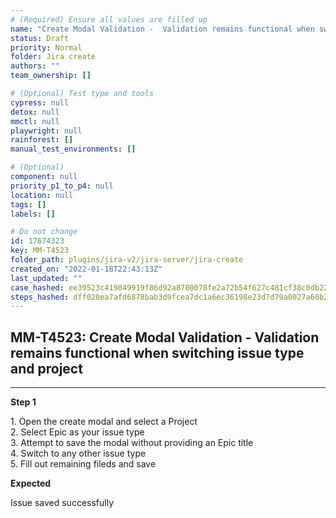 ```yaml
---
# (Required) Ensure all values are filled up
name: "Create Modal Validation -  Validation remains functional when switching issue type and project"
status: Draft
priority: Normal
folder: Jira create
authors: ""
team_ownership: []

# (Optional) Test type and tools
cypress: null
detox: null
mmctl: null
playwright: null
rainforest: []
manual_test_environments: []

# (Optional)
component: null
priority_p1_to_p4: null
location: null
tags: []
labels: []

# Do not change
id: 17674323
key: MM-T4523
folder_path: plugins/jira-v2/jira-server/jira-create
created_on: "2022-01-18T22:43:13Z"
last_updated: ""
case_hashed: ee39523c419849919f86d92a8700078fe2a72b54f627c481cf38c0db22b0441aaaaeb22ac750d0bfb7150d35a2cb2d47
steps_hashed: dff020ea7afd6878bab3d9fcea7dc1a6ec36198e23d7d79a0027a60b2669c31225e38bbac89af05375266cbd4061d58a
---
```


## MM-T4523: Create Modal Validation - Validation remains functional when switching issue type and project

---

**Step 1**

1\. Open the create modal and select a Project\
2\. Select Epic as your issue type\
3\. Attempt to save the modal without providing an Epic title\
4\. Switch to any other issue type\
5\. Fill out remaining fileds and save

**Expected**

Issue saved successfully

